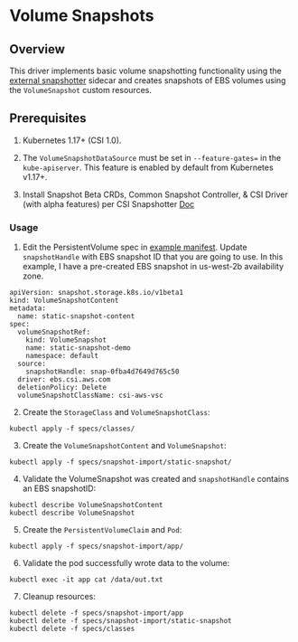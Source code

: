 # Volume Snapshots

## Overview

This driver implements basic volume snapshotting functionality using
the [external snapshotter](https://github.com/kubernetes-csi/external-snapshotter) sidecar and creates snapshots of EBS
volumes using the `VolumeSnapshot` custom resources.

## Prerequisites

1. Kubernetes 1.17+ (CSI 1.0).

2. The `VolumeSnapshotDataSource` must be set in `--feature-gates=` in the `kube-apiserver`. This feature is enabled by
   default from Kubernetes v1.17+.

3. Install Snapshot Beta CRDs, Common Snapshot Controller, & CSI Driver (with alpha features) per CSI
   Snapshotter [Doc](https://github.com/kubernetes-csi/external-snapshotter#usage)

### Usage

1. Edit the PersistentVolume spec in [example manifest](./static-snapshot/volume-snapshot-content.yaml).
   Update `snapshotHandle` with EBS snapshot ID that you are going to use. In this example, I have a pre-created EBS
   snapshot in us-west-2b availability zone.

```
apiVersion: snapshot.storage.k8s.io/v1beta1
kind: VolumeSnapshotContent
metadata:
  name: static-snapshot-content
spec:
  volumeSnapshotRef:
    kind: VolumeSnapshot
    name: static-snapshot-demo
    namespace: default 
  source:
    snapshotHandle: snap-0fba4d7649d765c50
  driver: ebs.csi.aws.com
  deletionPolicy: Delete
  volumeSnapshotClassName: csi-aws-vsc
```

2. Create the `StorageClass` and `VolumeSnapshotClass`:

```
kubectl apply -f specs/classes/
```

3. Create the `VolumeSnapshotContent` and `VolumeSnapshot`:

```
kubectl apply -f specs/snapshot-import/static-snapshot/
```

4. Validate the VolumeSnapshot was created and `snapshotHandle` contains an EBS snapshotID:

```
kubectl describe VolumeSnapshotContent
kubectl describe VolumeSnapshot
```

5. Create the `PersistentVolumeClaim` and `Pod`:

```
kubectl apply -f specs/snapshot-import/app/
```

6. Validate the pod successfully wrote data to the volume:

```
kubectl exec -it app cat /data/out.txt
```

7. Cleanup resources:

```
kubectl delete -f specs/snapshot-import/app
kubectl delete -f specs/snapshot-import/static-snapshot
kubectl delete -f specs/classes
```
